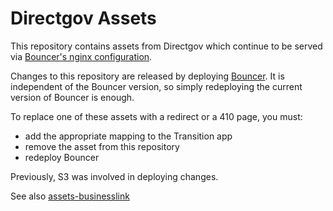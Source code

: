 Directgov Assets
================

This repository contains assets from Directgov which continue to be
served via [Bouncer's nginx configuration](https://github.gds/gds/puppet/blob/master/modules/govuk/manifests/apps/bouncer.pp).

Changes to this repository are released by deploying [Bouncer](https://github.com/alphagov/bouncer). It is independent of the Bouncer version, so simply redeploying the current version of Bouncer is
enough.

To replace one of these assets with a redirect or a 410 page, you must:
* add the appropriate mapping to the Transition app
* remove the asset from this repository
* redeploy Bouncer

Previously, S3 was involved in deploying changes.

See also [assets-businesslink](https://github.com/alphagov/assets-businesslink)

